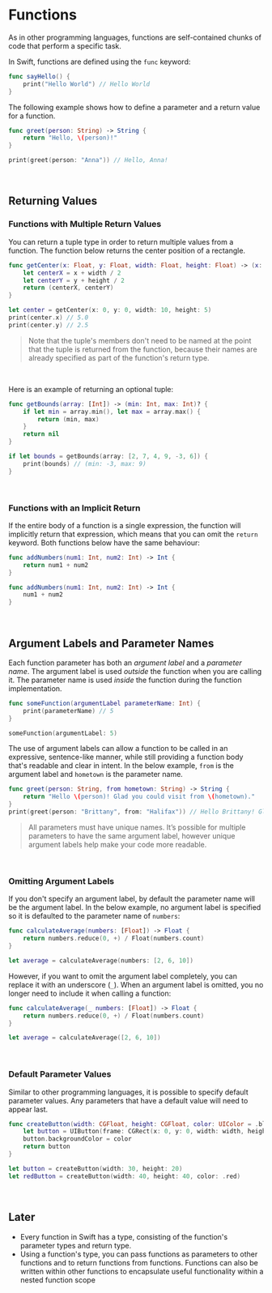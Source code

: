 # Functions

As in other programming languages, functions are self-contained chunks of code that perform a specific task.

In Swift, functions are defined using the `func` keyword:

```swift
func sayHello() {
    print("Hello World") // Hello World
}
```

The following example shows how to define a parameter and a return value for a function.

```swift
func greet(person: String) -> String {
    return "Hello, \(person)!"
}

print(greet(person: "Anna")) // Hello, Anna!
```

<br/>

## Returning Values

### Functions with Multiple Return Values

You can return a tuple type in order to return multiple values from a function. The function below returns the center position of a rectangle.

```swift
func getCenter(x: Float, y: Float, width: Float, height: Float) -> (x: Float, y: Float) {
    let centerX = x + width / 2
    let centerY = y + height / 2
    return (centerX, centerY)
}

let center = getCenter(x: 0, y: 0, width: 10, height: 5)
print(center.x) // 5.0
print(center.y) // 2.5
```
> Note that the tuple's members don't need to be named at the point that the tuple is returned from the function, because their names are already specified as part of the function's return type.

<br/>

Here is an example of returning an optional tuple:

```swift
func getBounds(array: [Int]) -> (min: Int, max: Int)? {
    if let min = array.min(), let max = array.max() {
        return (min, max)
    }
    return nil
}

if let bounds = getBounds(array: [2, 7, 4, 9, -3, 6]) {
    print(bounds) // (min: -3, max: 9)
}
```

<br/>

### Functions with an Implicit Return

If the entire body of a function is a single expression, the function will implicitly return that expression, which means that you can omit the `return` keyword. Both functions below have the same behaviour:

```swift
func addNumbers(num1: Int, num2: Int) -> Int {
    return num1 + num2
}

func addNumbers(num1: Int, num2: Int) -> Int {
    num1 + num2
}
```

<br/>

## Argument Labels and Parameter Names

Each function parameter has both an *argument label* and a *parameter name*. The argument label is used *outside* the function when you are calling it. The parameter name is used *inside* the function during the function implementation.

```swift
func someFunction(argumentLabel parameterName: Int) {
    print(parameterName) // 5
}

someFunction(argumentLabel: 5)
```
The use of argument labels can allow a function to be called in an expressive, sentence-like manner, while still providing a function body that's readable and clear in intent. In the below example, `from` is the argument label and `hometown` is the parameter name.

```swift
func greet(person: String, from hometown: String) -> String {
    return "Hello \(person)! Glad you could visit from \(hometown)."
}
print(greet(person: "Brittany", from: "Halifax")) // Hello Brittany! Glad you could visit from Halifax.
```

> All parameters must have unique names. It’s possible for multiple parameters to have the same argument label, however unique argument labels help make your code more readable.

<br/>

### Omitting Argument Labels

If you don't specify an argument label, by default the parameter name will be the argument label. In the below example, no argument label is specified so it is defaulted to the parameter name of `numbers`:

```swift
func calculateAverage(numbers: [Float]) -> Float {
    return numbers.reduce(0, +) / Float(numbers.count)
}

let average = calculateAverage(numbers: [2, 6, 10])
```

However, if you want to omit the argument label completely, you can replace it with an underscore (`_`). When an argument label is omitted, you no longer need to include it when calling a function:

```swift
func calculateAverage(_ numbers: [Float]) -> Float {
    return numbers.reduce(0, +) / Float(numbers.count)
}

let average = calculateAverage([2, 6, 10])
```
<br/>

### Default Parameter Values

Similar to other programming languages, it is possible to specify default parameter values. Any parameters that have a default value will need to appear last.

```swift
func createButton(width: CGFloat, height: CGFloat, color: UIColor = .blue) -> UIButton {
    let button = UIButton(frame: CGRect(x: 0, y: 0, width: width, height: height))
    button.backgroundColor = color
    return button
}

let button = createButton(width: 30, height: 20)
let redButton = createButton(width: 40, height: 40, color: .red)

```

<br/>

## Later

* Every function in Swift has a type, consisting of the function's parameter types and return type.
* Using a function's type, you can pass functions as parameters to other functions and to return functions from functions. Functions can also be written within other functions to encapsulate useful functionality within a nested function scope